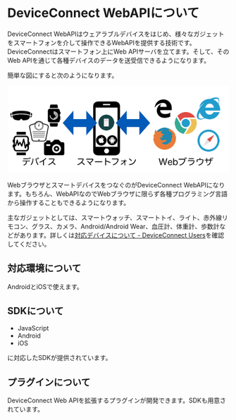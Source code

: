 # DeviceConnect WebAPIについて

DeviceConnect WebAPIはウェアラブルデバイスをはじめ、様々なガジェットをスマートフォンを介して操作できるWebAPIを提供する技術です。DeviceConnectはスマートフォン上にWeb APIサーバを立てます。そして、そのWeb APIを通じて各種デバイスのデータを送受信できるようになります。

簡単な図にすると次のようになります。

![](/images/deviceconnect-webapi.png)

WebブラウザとスマートデバイスをつなぐのがDeviceConnect WebAPIになります。もちろん、WebAPIなのでWebブラウザに限らず各種プログラミング言語から操作することもできるようになります。

主なガジェットとしては、スマートウォッチ、スマートトイ、ライト、赤外線リモコン、グラス、カメラ、Android/Android Wear、血圧計、体重計、歩数計などがあります。詳しくは[対応デバイスについて - DeviceConnect Users](/support-devices/)を確認してください。

## 対応環境について

AndroidとiOSで使えます。

## SDKについて

- JavaScript
- Android
- iOS

に対応したSDKが提供されています。

## プラグインについて

DeviceConnect Web APIを拡張するプラグインが開発できます。SDKも用意されています。




